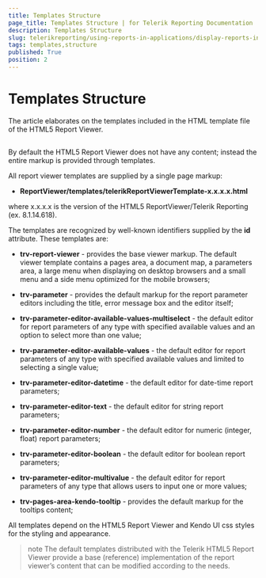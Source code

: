 ```yaml
---
title: Templates Structure
page_title: Templates Structure | for Telerik Reporting Documentation
description: Templates Structure
slug: telerikreporting/using-reports-in-applications/display-reports-in-applications/web-application/html5-report-viewer/customizing/styling-and-appearance/templates-structure
tags: templates,structure
published: True
position: 2
---
```


# Templates Structure



The article elaborates on the templates included in the HTML template file of the HTML5 Report Viewer.

## 

By default the HTML5 Report Viewer does not have any content; instead the entire markup is provided through templates.

All report viewer templates are supplied by a single page markup:

* __ReportViewer/templates/telerikReportViewerTemplate-x.x.x.x.html__

where x.x.x.x is the version of the HTML5 ReportViewer/Telerik Reporting (ex. 8.1.14.618).

The templates are recognized by well-known identifiers supplied by the __id__ attribute. These  templates are:         

* __trv-report-viewer__ - provides the base viewer markup. The default viewer template contains a pages area,               a document map, a parameters area, a large menu when displaying on desktop browsers and a small menu and a side menu optimized for the mobile browsers;             

* __trv-parameter__ - provides the default markup for the report parameter editors including the title, error message box and the editor itself;             

* __trv-parameter-editor-available-values-multiselect__ - the default editor for report parameters of any type               with specified available values and an option to select more than one value;             

* __trv-parameter-editor-available-values__ - the default editor for report parameters of any type with specified available values               and limited to selecting a single value;             

* __trv-parameter-editor-datetime__ - the default editor for date-time report parameters;             

* __trv-parameter-editor-text__ - the default editor for string report parameters;             

* __trv-parameter-editor-number__ - the default editor for numeric (integer, float) report parameters;             

* __trv-parameter-editor-boolean__ - the default editor for boolean report parameters;             

* __trv-parameter-editor-multivalue__ - the default editor for report parameters of any type that allows users to input one or more values;             

* __trv-pages-area-kendo-tooltip__ - provides the default markup for the tooltips content;             

All templates depend on the HTML5 Report Viewer and Kendo UI css styles for the styling and appearance.         

>note The default templates distributed with the Telerik HTML5 Report Viewer provide a base (reference) implementation             of the report viewer’s content that can be modified according to the needs.           

